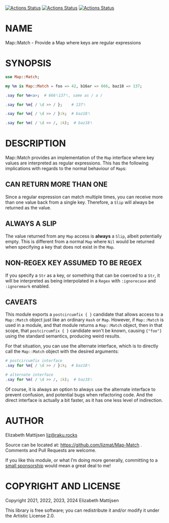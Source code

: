 [![Actions Status](https://github.com/lizmat/Map-Match/actions/workflows/linux.yml/badge.svg)](https://github.com/lizmat/Map-Match/actions) [![Actions Status](https://github.com/lizmat/Map-Match/actions/workflows/macos.yml/badge.svg)](https://github.com/lizmat/Map-Match/actions) [![Actions Status](https://github.com/lizmat/Map-Match/actions/workflows/windows.yml/badge.svg)](https://github.com/lizmat/Map-Match/actions)

NAME
====

Map::Match - Provide a Map where keys are regular expressions

SYNOPSIS
========

```raku
use Map::Match;

my %m is Map::Match = foo => 42, b16ar => 666, baz18 => 137;

.say for %m<a>;  # 666␤137␤, same as / a /

.say for %m{ / \d >> / };    # 137␤

.say for %m{ / \d >> / }:k;  # baz18␤

.say for %m( / \d >> /, :k);  # baz18␤
```

DESCRIPTION
===========

Map::Match provides an implementation of the `Map` interface where key values are interpreted as regular expressions. This has the following implications with regards to the normal behaviour of `Map`s:

CAN RETURN MORE THAN ONE
------------------------

Since a regular expression can match multiple times, you can receive more than one value back from a single key. Therefore, a `Slip` will always be returned as the value.

ALWAYS A SLIP
-------------

The value returned from any `Map` access is **always** a `Slip`, albeit potentially empty. This is different from a normal `Map` where `Nil` would be returned when specifying a key that does not exist in the `Map`.

NON-REGEX KEY ASSUMED TO BE REGEX
---------------------------------

If you specify a `Str` as a key, or something that can be coerced to a `Str`, it will be interpreted as being interpolated in a `Regex` with `:ignorecase` and `:ignoremark` enabled.

CAVEATS
-------

This module exports a `postcircumfix { }` candidate that allows access to a `Map::Match` object just like an ordinary `Hash` or `Map`. However, if `Map::Match` is used in a module, and that module returns a `Map::Match` object, then in that scope, that `postcircumfix { }` candidate won't be known, causing `{"foo"}` using the standard semantics, producing weird results.

For that situation, you can use the alternate interface, which is to directly call the `Map::Match` object with the desired arguments:

```raku
# postcircumfix interface
.say for %m{ / \d >> / }:k;  # baz18␤

# alternate interface
.say for %m( / \d >> /, :k);  # baz18␤
```

Of course, it is always an option to always use the alternate interface to prevent confusion, and potential bugs when refactoring code. And the direct interface is actually a bit faster, as it has one less level of indirection.

AUTHOR
======

Elizabeth Mattijsen <liz@raku.rocks>

Source can be located at: https://github.com/lizmat/Map-Match . Comments and Pull Requests are welcome.

If you like this module, or what I’m doing more generally, committing to a [small sponsorship](https://github.com/sponsors/lizmat/) would mean a great deal to me!

COPYRIGHT AND LICENSE
=====================

Copyright 2021, 2022, 2023, 2024 Elizabeth Mattijsen

This library is free software; you can redistribute it and/or modify it under the Artistic License 2.0.

